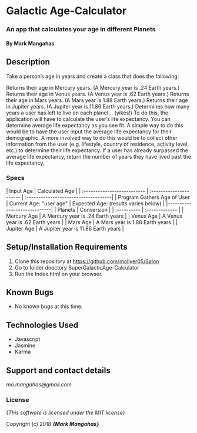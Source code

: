 # Galactic Age-Calculator

### An app that calculates your age in different Planets

#### By **Mark Mangahas**

## Description

Take a person’s age in years and create a class that does the following:

Returns their age in Mercury years. (A Mercury year is .24 Earth years.)
Returns their age in Venus years. (A Venus year is .62 Earth years.)
Returns their age in Mars years. (A Mars year is 1.88 Earth years.)
Returns their age in Jupiter years. (A Jupiter year is 11.86 Earth years.)
Determines how many years a user has left to live on each planet… (yikes!) To do this, the application will have to calculate the user’s life expectancy. You can determine average life expectancy as you see fit. A simple way to do this would be to have the user input the average life expectancy for their demographic. A more involved way to do this would be to collect other information from the user (e.g. lifestyle, country of residence, activity level, etc.) to determine their life expectancy.
If a user has already surpassed the average life expectancy, return the number of years they have lived past the life expectancy.


### Specs
|          Input Age          |      Calculated   Age   |
| :-------------------------- | :---------------------- | :------------------------------------|
| Program Gathers Age of User | Current Age: "user age" | Expected Age: (results varies below) |
|-----------------------------|
| Planets     | Conversion     |
| :---------- | :------------- |
| Mercury Age |  A Mercury year is .24 Earth years | 
| Venus Age   |  A Venus year is .62 Earth years |
| Mars Age    |  A Mars year is 1.88 Earth years | 
| Jupiter Age |  A Jupiter year is 11.86 Earth years | 


## Setup/Installation Requirements

1. Clone this repository at https://github.com/moliver05/Salon
2. Go to folder directory SuperGalacticAge-Calculator
3. Run the Index.html on your browser.

## Known Bugs
* No known bugs at this time.

## Technologies Used
* Javascript
* Jasmine
* Karma


## Support and contact details

_mo.mangahas@gmail.com_

### License

*{This software is licensed under the MIT license}*

Copyright (c) 2018 **_{Mark Mangahas}_**
